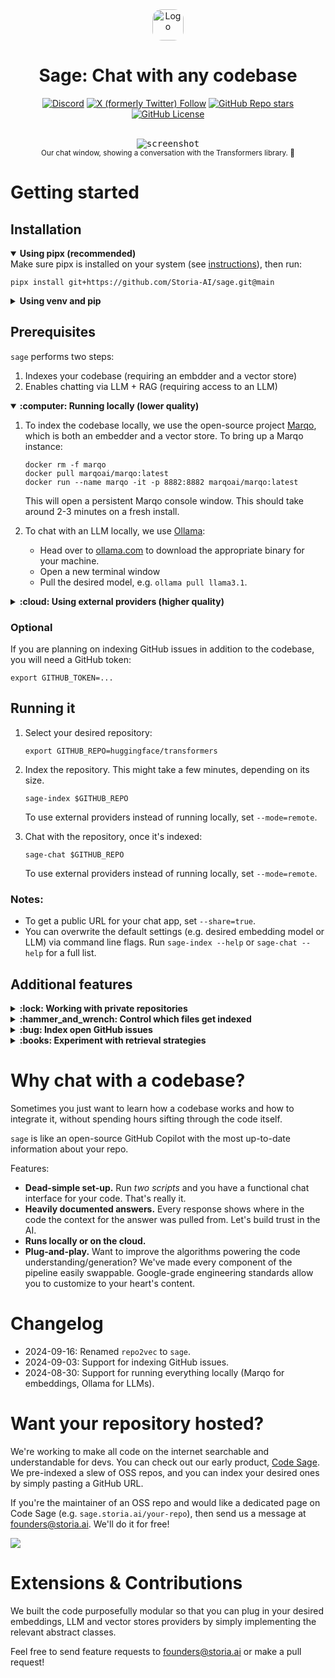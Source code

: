 <div align="center">
    <img src="assets/storia-logo.png" alt="Logo" width="50" style="border-radius: 15px;">
    <h1 align="center">Sage: Chat with any codebase</h1>
    <div>
        <a href="https://discord.gg/zbtZe7GcVU" target=="_blank"><img alt="Discord" src="https://img.shields.io/discord/1286056351264407643?logo=discord&label=discord&link=https%3A%2F%2Fdiscord.gg%2FzbtZe7GcVU"></a>
        <a href="https://x.com/StoriaAI" target=="_blank"><img alt="X (formerly Twitter) Follow" src="https://img.shields.io/twitter/follow/Storia-AI?logo=x&link=https%3A%2F%2Fx.com%2FStoriaAI"></a>
        <a href="https://github.com/Storia-AI/sage/stargazers" target=="_blank"><img alt="GitHub Repo stars" src="https://img.shields.io/github/stars/Storia-AI/sage?logo=github&link=https%3A%2F%2Fgithub.com%2FStoria-AI%2Fsage%2Fstargazers"></a>
        <a href="https://github.com/Storia-AI/sage/blob/main/LICENSE" target=="_blank"><img alt="GitHub License" src="https://img.shields.io/github/license/Storia-AI/sage" /></a>
    </div>
    <br />
    <figure>
        <!-- The <kbd> and <sub> tags are work-arounds for styling, since GitHub doesn't take into account inline styles. Note it might display awkwardly on other Markdown editors. -->
        <kbd><img src="assets/chat_screenshot2.png" alt="screenshot" /></kbd>
        <sub><figcaption align="center">Our chat window, showing a conversation with the Transformers library. 🚀</sub></figcaption>
    </figure>
</div>

# Getting started

## Installation

<details open>
<summary><strong>Using pipx (recommended) </strong></summary>
Make sure pipx is installed on your system (see <a href="https://pipx.pypa.io/stable/installation/">instructions</a>), then run:

```
pipx install git+https://github.com/Storia-AI/sage.git@main
```

</details>

<details>
<summary><strong>Using venv and pip</strong></summary>
Alternatively, you can manually create a virtual environment and install Code Sage via pip:

```
python -m venv sage-venv
source sage-venv/bin/activate
pip install git+https://github.com/Storia-AI/sage.git@main
```

</details>

## Prerequisites

`sage` performs two steps:

1. Indexes your codebase (requiring an embdder and a vector store)
2. Enables chatting via LLM + RAG (requiring access to an LLM)

<details open>
<summary><strong>:computer: Running locally (lower quality)</strong></summary>

1. To index the codebase locally, we use the open-source project <a href="https://github.com/marqo-ai/marqo">Marqo</a>, which is both an embedder and a vector store. To bring up a Marqo instance:

    ```
    docker rm -f marqo
    docker pull marqoai/marqo:latest
    docker run --name marqo -it -p 8882:8882 marqoai/marqo:latest
    ```

    This will open a persistent Marqo console window. This should take around 2-3 minutes on a fresh install.

2. To chat with an LLM locally, we use <a href="https://github.com/ollama/ollama">Ollama</a>:

    - Head over to [ollama.com](https://ollama.com) to download the appropriate binary for your machine.
    - Open a new terminal window
    - Pull the desired model, e.g. `ollama pull llama3.1`.

</details>

<details>
<summary><strong>:cloud: Using external providers (higher quality)</strong></summary>

1. For embeddings, we support <a href="https://platform.openai.com/docs/guides/embeddings">OpenAI</a> and <a href="https://docs.voyageai.com/docs/embeddings">Voyage</a>. According to [our experiments](benchmarks/retrieval/README.md), OpenAI is better quality. Their batch API is also faster, with more generous rate limits. Export the API key of the desired provider:

    ```
    export OPENAI_API_KEY=... # or
    export VOYAGE_API_KEY=...
    ```

2. We use <a href="https://www.pinecone.io/">Pinecone</a> for the vector store, so you will need an API key:

    ```
    export PINECONE_API_KEY=...
    ```
    If you want to reuse an existing Pinecone index, specify it. Otherwise we'll create a new one called `sage`.
    ```
    export PINECONE_INDEX_NAME=...
    ```

3. For reranking, we support <a href="https://developer.nvidia.com/blog/enhancing-rag-pipelines-with-re-ranking/">NVIDIA</a>, <a href="https://docs.voyageai.com/docs/reranker">Voyage</a>, <a href="https://cohere.com/rerank">Cohere</a>, and <a href="https://jina.ai/reranker/">Jina</a>.
   - According to [our experiments](benchmark/retrieval/README.md), NVIDIA performs best. To get an API key, follow [these instructions](https://docs.nvidia.com/nim/large-language-models/latest/getting-started.html#generate-an-api-key). Note that NVIDIA's API keys are model-specific. We recommend using `nvidia/nv-rerankqa-mistral-4b-v3`.
   - Export the API key of the desired provider:
    ```
    export NVIDIA_API_KEY=...  # or
    export VOYAGE_API_KEY=...  # or
    export COHERE_API_KEY=...  # or
    export JINA_API_KEY=...
    ```

4. For chatting with an LLM, we support OpenAI and Anthropic. For the latter, set an additional API key:
    ```
    export ANTHROPIC_API_KEY=...
    ```

For easier configuration, adapt the entries within the sample `.sage-env` (change the API keys names based on your desired setup) and run:
```
source .sage-env
```
</details>

### Optional
If you are planning on indexing GitHub issues in addition to the codebase, you will need a GitHub token:

    export GITHUB_TOKEN=...

## Running it

1. Select your desired repository:
    ```
    export GITHUB_REPO=huggingface/transformers
    ```

2. Index the repository. This might take a few minutes, depending on its size.
    ```
    sage-index $GITHUB_REPO
    ```
    To use external providers instead of running locally, set `--mode=remote`.

3. Chat with the repository, once it's indexed:
    ```
    sage-chat $GITHUB_REPO
    ```
    To use external providers instead of running locally, set `--mode=remote`.
</details>

### Notes:
- To get a public URL for your chat app, set `--share=true`.
- You can overwrite the default settings (e.g. desired embedding model or LLM) via command line flags. Run `sage-index --help` or `sage-chat --help` for a full list.

## Additional features

<details>
<summary><strong>:lock: Working with private repositories</strong></summary>

To index and chat with a private repository, simply set the `GITHUB_TOKEN` environment variable. To obtain this token, go to github.com > click on your profile icon > Settings > Developer settings > Personal access tokens. You can either make a fine-grained token for the desired repository, or a classic token.

```
export GITHUB_TOKEN=...
```

</details>

<details>
<summary><strong>:hammer_and_wrench: Control which files get indexed</strong></summary>

You can specify an inclusion or exclusion file in the following format:
```
# This is a comment
ext:.my-ext-1
ext:.my-ext-2
ext:.my-ext-3
dir:my-dir-1
dir:my-dir-2
dir:my-dir-3
file:my-file-1.md
file:my-file-2.py
file:my-file-3.cpp
```
where:
- `ext` specifies a file extension
- `dir` specifies a directory. This is not a full path. For instance, if you specify `dir:tests` in an exclusion directory, then a file like `/path/to/my/tests/file.py` will be ignored.
- `file` specifies a file name. This is also not a full path. For instance, if you specify `file:__init__.py`, then a file like `/path/to/my/__init__.py` will be ignored.

To specify an inclusion file (i.e. only index the specified files):
```
sage-index $GITHUB_REPO --include=/path/to/inclusion/file
```

To specify an exclusion file (i.e. index all files, except for the ones specified):
```
sage-index $GITHUB_REPO --exclude=/path/to/exclusion/file
```
By default, we use the exclusion file [sample-exclude.txt](sage/sample-exclude.txt).

</details>

<details>
<summary><strong>:bug: Index open GitHub issues</strong></summary>

You will need a GitHub token first:

```
export GITHUB_TOKEN=...
```

To index GitHub issues without comments:
```
sage-index $GITHUB_REPO --index-issues
```

To index GitHub issues with comments:
```
sage-index $GITHUB_REPO --index-issues --index-issue-comments
```

To index GitHub issues, but not the codebase:
```
sage-index $GITHUB_REPO --index-issues --no-index-repo
```

</details>

<details>
<summary><strong>:books: Experiment with retrieval strategies</strong></summary>

Retrieving the right files from the vector database is arguably the quality bottleneck of the system. We are actively experimenting with various retrieval strategies and documenting our findings [here](benchmark/retrieval/README.md).

Currently, we support the following types of retrieval:
- **Vanilla RAG** from a vector database (nearest neighbor between dense embeddings). This is the default.
- **Hybrid RAG** that combines dense retrieval (embeddings-based) with sparse retrieval (BM25). Use `--retrieval-alpha` to weigh the two strategies.

    - A value of 1 means dense-only retrieval and 0 means BM25-only retrieval.
    - Note this is not available when running locally, only when using Pinecone as a vector store.
    - Contrary to [Anthropic's findings](https://www.anthropic.com/news/contextual-retrieval), we find that BM25 is actually damaging performance *on codebases*, because it gives undeserved advantage to Markdown files.

- **Multi-query retrieval** performs multiple query rewrites, makes a separate retrieval call for each, and takes the union of the retrieved documents. You can activate it by passing `--multi-query-retrieval`. This can be combined with both vanilla and hybrid RAG.

    - We find that [on our benchmark](benchmark/retrieval/README.md) this only marginally improves retrieval quality (from 0.44 to 0.46 R-precision) while being significantly slower and more expensive due to LLM calls. But your mileage may vary.

- **LLM-only retrieval** completely circumvents indexing the codebase. We simply enumerate all file paths and pass them to an LLM together with the user query. We ask the LLM which files are likely to be relevant for the user query, solely based on their filenames. You can activate it by passing `--llm-retriever`.

    - We find that [on our benchmark](benchmark/retrieval/README.md) the performance is comparable with vector database solutions (R-precision is 0.44 for both). This is quite remarkable, since we've saved so much effort by not indexing the codebase. However, we are reluctant to claim that these findings generalize, for the following reasons:
        - Our (artificial) dataset occasionally contains explicit path names in the query, making it trivial for the LLM. Sample query: *"Alice is managing a series of machine learning experiments. Please explain in detail how `main` in `examples/pytorch/image-pretraining/run_mim.py` allows her to organize the outputs of each experiment in separate directories."*
        - Our benchmark focuses on the Transformers library, which is well-maintained and the file paths are often meaningful. This might not be the case for all codebases.

</details>

# Why chat with a codebase?

Sometimes you just want to learn how a codebase works and how to integrate it, without spending hours sifting through
the code itself.

`sage` is like an open-source GitHub Copilot with the most up-to-date information about your repo.

Features:

- **Dead-simple set-up.** Run *two scripts* and you have a functional chat interface for your code. That's really it.
- **Heavily documented answers.** Every response shows where in the code the context for the answer was pulled from. Let's build trust in the AI.
- **Runs locally or on the cloud.**
- **Plug-and-play.** Want to improve the algorithms powering the code understanding/generation? We've made every component of the pipeline easily swappable. Google-grade engineering standards allow you to customize to your heart's content.

# Changelog

- 2024-09-16: Renamed `repo2vec` to `sage`.
- 2024-09-03: Support for indexing GitHub issues.
- 2024-08-30: Support for running everything locally (Marqo for embeddings, Ollama for LLMs).

# Want your repository hosted?

We're working to make all code on the internet searchable and understandable for devs. You can check out our early product, [Code Sage](https://sage.storia.ai). We pre-indexed a slew of OSS repos, and you can index your desired ones by simply pasting a GitHub URL.

If you're the maintainer of an OSS repo and would like a dedicated page on Code Sage (e.g. `sage.storia.ai/your-repo`), then send us a message at [founders@storia.ai](mailto:founders@storia.ai). We'll do it for free!

![](assets/sage.gif)

# Extensions & Contributions

We built the code purposefully modular so that you can plug in your desired embeddings, LLM and vector stores providers by simply implementing the relevant abstract classes.

Feel free to send feature requests to [founders@storia.ai](mailto:founders@storia.ai) or make a pull request!
